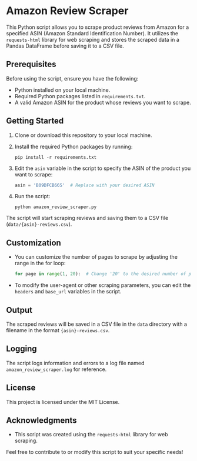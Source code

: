 # Amazon Review Scraper

This Python script allows you to scrape product reviews from Amazon for a specified ASIN (Amazon Standard Identification Number). It utilizes the `requests-html` library for web scraping and stores the scraped data in a Pandas DataFrame before saving it to a CSV file.

## Prerequisites

Before using the script, ensure you have the following:

- Python installed on your local machine.
- Required Python packages listed in `requirements.txt`.
- A valid Amazon ASIN for the product whose reviews you want to scrape.

## Getting Started

1. Clone or download this repository to your local machine.

2. Install the required Python packages by running:

   ```shell
   pip install -r requirements.txt
   ```

3. Edit the `asin` variable in the script to specify the ASIN of the product you want to scrape:

   ```python
   asin = 'B09DFCB66S'  # Replace with your desired ASIN
   ```

4. Run the script:

   ```shell
   python amazon_review_scraper.py
   ```

The script will start scraping reviews and saving them to a CSV file (`data/{asin}-reviews.csv`).

## Customization

- You can customize the number of pages to scrape by adjusting the range in the for loop:

   ```python
   for page in range(1, 20):  # Change '20' to the desired number of pages
   ```

- To modify the user-agent or other scraping parameters, you can edit the `headers` and `base_url` variables in the script.

## Output

The scraped reviews will be saved in a CSV file in the `data` directory with a filename in the format `{asin}-reviews.csv`.

## Logging

The script logs information and errors to a log file named `amazon_review_scraper.log` for reference.

## License

This project is licensed under the MIT License.

## Acknowledgments

- This script was created using the `requests-html` library for web scraping.

Feel free to contribute to or modify this script to suit your specific needs!